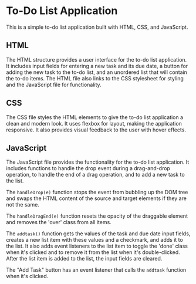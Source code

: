 # To-Do List Application

This is a simple to-do list application built with HTML, CSS, and JavaScript.

## HTML

The HTML structure provides a user interface for the to-do list application. It includes input fields for entering a new task and its due date, a button for adding the new task to the to-do list, and an unordered list that will contain the to-do items. The HTML file also links to the CSS stylesheet for styling and the JavaScript file for functionality.

## CSS

The CSS file styles the HTML elements to give the to-do list application a clean and modern look. It uses flexbox for layout, making the application responsive. It also provides visual feedback to the user with hover effects.

## JavaScript

The JavaScript file provides the functionality for the to-do list application. It includes functions to handle the drop event during a drag-and-drop operation, to handle the end of a drag operation, and to add a new task to the list.

The `handleDrop(e)` function stops the event from bubbling up the DOM tree and swaps the HTML content of the source and target elements if they are not the same.

The `handleDragEnd(e)` function resets the opacity of the draggable element and removes the 'over' class from all items.

The `addtask()` function gets the values of the task and due date input fields, creates a new list item with these values and a checkmark, and adds it to the list. It also adds event listeners to the list item to toggle the 'done' class when it's clicked and to remove it from the list when it's double-clicked. After the list item is added to the list, the input fields are cleared.

The "Add Task" button has an event listener that calls the `addtask` function when it's clicked.
